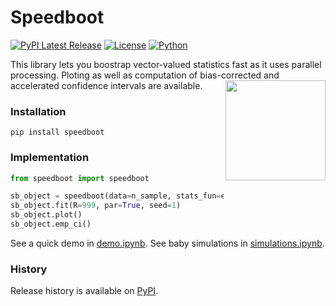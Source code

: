 # Speedboot
[![PyPI Latest Release](https://img.shields.io/pypi/v/speedboot.svg)](https://pypi.org/project/speedboot/)
[![License](https://img.shields.io/pypi/l/speedboot.svg)](https://github.com/fcgrolleau/speedboot/blob/main/LICENSE)
[![Python](https://img.shields.io/static/v1?label=made%20with&message=Python&color=blue&style=for-the-badge&logo=Python&logoColor=white)](#)

This library lets you boostrap vector-valued statistics fast as it uses parallel processing.  Ploting as well as computation of bias-corrected and accelerated confidence intervals are available. <img src="figures/logo.png" align="right" alt="" width="160" />

### Installation
```
pip install speedboot
```

### Implementation
```python
from speedboot import speedboot

sb_object = speedboot(data=n_sample, stats_fun=estimators)
sb_object.fit(R=999, par=True, seed=1)
sb_object.plot()
sb_object.emp_ci()
```
See a quick demo in <a href="https://github.com/fcgrolleau/speedboot/blob/main/speedboot/demo.ipynb">demo.ipynb</a>.
See baby simulations in <a href="https://github.com/fcgrolleau/speedboot/blob/main/speedboot/simulations.ipynb">simulations.ipynb</a>.

### History
Release history is available on <a href="https://pypi.org/project/speedboot/">PyPI</a>.
